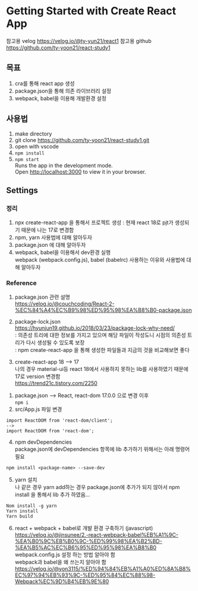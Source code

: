 # Getting Started with Create React App

참고용 velog
https://velog.io/@ty-yun21/react1
참고용 github
https://github.com/ty-yoon21/react-study1

## 목표
1. cra를 통해 react app 생성
2. package.json을 통해 의존 라이브러리 설정
3. webpack, babel을 이용해 개발환경 설정

## 사용법
1. make directory
2. git clone https://github.com/ty-yoon21/react-study1.git
3. open with vscode
4. `npm install`
5. `npm start`  
Runs the app in the development mode.\
Open [http://localhost:3000](http://localhost:3000) to view it in your browser.

## Settings
### 정리
1. npx create-react-app 을 통해서 프로젝트 생성
: 현재 react 18로 pjt가 생성되기 때문에 나는 17로 변경함
2. npm, yarn 사용법에 대해 알아두자
3. package.json 에 대해 알아두자 
4. webpack, babel을 이용해서 dev환경 실행  
webpack (webpack.config.js), babel (babelrc) 사용하는 이유와 사용법에 대해 알아두자  


### Reference
1. package.json 관련 설명   
https://velog.io/@couchcoding/React-2-%EC%84%A4%EC%B9%98%ED%95%98%EA%B8%B0-package.json  

2. package-lock.json  
https://hyunjun19.github.io/2018/03/23/package-lock-why-need/  
: 의존성 트리에 대한 정보를 가지고 있으며 해당 파일이 작성도니 시점의 의존성 트리가 다시 생성될 수 있도록 보장  
: npm create-react-app 을 통해 생성한 파일들과 지금의 것을 비교해보면 좋다  

3. create-react-app 18 —> 17  
나의 경우 material-ui등 react 18에서 사용하지 못하는 lib를 사용하였기 때문에 17로 version 변경함  
https://trend21c.tistory.com/2250  
1) package.json --> React, react-dom 17.0.0 으로 변경 이후  
`npm i`
2) src/App.js 파일 변경
```
import ReactDOM from 'react-dom/client';
-->
import ReactDOM from 'react-dom';
```

4. npm devDependencies  
package.json에 devDependencies 항목에 lib 추가하기 위해서는 아래 명령어 필요
```
npm install <package-name> --save-dev
```

5. yarn 설치  
나 같은 경우 yarn add하는 경우 package.json에 추가가 되지 않아서 npm install 을 통해서 lib 추가 하였음...
```
Nom install -g yarn
Yarn install
Yarn build
```

6. react + webpack + babel로 개발 환경 구축하기 (javascript)  
https://velog.io/@jinsunee/2.-react-webpack-babel%EB%A1%9C-%EA%B0%9C%EB%B0%9C-%ED%99%98%EA%B2%BD-%EA%B5%AC%EC%B6%95%ED%95%98%EA%B8%B0  
webpack.config.js 설정 하는 방법 알아야 함  
webpack과 babel을 왜 쓰는지 알아야 함  
https://velog.io/@yon3115/%ED%94%84%EB%A1%A0%ED%8A%B8%EC%97%94%EB%93%9C-%ED%95%84%EC%88%98-Webpack%EC%9D%B4%EB%9E%80